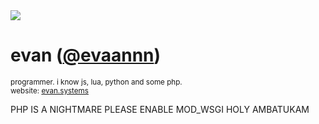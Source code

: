 <img src="https://avatars.githubusercontent.com/u/97516411?v=4">
<h1> evan (<a href="https://github.com/evaannn">@evaannn</a>)</h1>

<sup>programmer. i know js, lua, python and some php. </sup>
<br><sup>website: <a href='https://evan.systems'>evan.systems</a></sup>


<footer> PHP IS A NIGHTMARE PLEASE ENABLE MOD_WSGI HOLY AMBATUKAM </footer>
